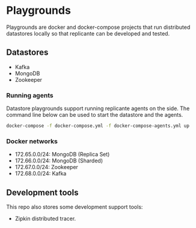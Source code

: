 Playgrounds
===========
Playgrounds are docker and docker-compose projects that run distributed
datastores locally so that replicante can be developed and tested.


Datastores
----------

  * Kafka
  * MongoDB
  * Zookeeper

### Running agents
Datastore playgrounds support running replicante agents on the side.
The command line below can be used to start the datastore and the agents.

```bash
docker-compose -f docker-compose.yml -f docker-compose-agents.yml up
```

### Docker networks

  * 172.65.0.0/24: MongoDB (Replica Set)
  * 172.66.0.0/24: MongoDB (Sharded)
  * 172.67.0.0/24: Zookeeper
  * 172.68.0.0/24: Kafka


Development tools
-----------------
This repo also stores some development support tools:

  * Zipkin distributed tracer.
